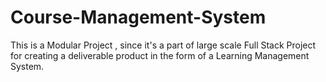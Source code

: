 # Course-Management-System
This is a Modular Project , since it's a part of  large scale Full Stack Project for creating a deliverable product in the form of a Learning Management System.
